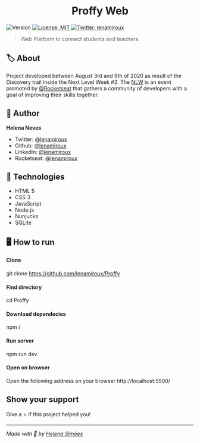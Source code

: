 <h1 align="center">Proffy Web</h1>
<p>
  <img alt="Version" src="https://img.shields.io/badge/version-1.0-blue.svg?cacheSeconds=2592000" />
  <a href="#" target="_blank">
    <img alt="License: MIT" src="https://img.shields.io/badge/License-MIT-yellow.svg" />
  </a>
  <a href="https://twitter.com/lenamiroux" target="_blank">
    <img alt="Twitter: lenamiroux" src="https://img.shields.io/twitter/follow/lenamiroux.svg?style=social" />
  </a>
</p>

> Web Platform to connect students and teachers.

## 🏷 About 
Project developed between August 3rd and 9th of 2020 as result of the Discovery trail inside the Next Level Week #2. The [NLW](https://nextlevelweek.com/) is an event promoted by [@Rocketseat](https://github.com/Rocketseat) that gathers a community of developers with a goal of improving their skills together.

## 👤 Author

**Helena Neves**

- Twitter: [@lenamiroux](https://twitter.com/lenamiroux)
- Github: [@lenamiroux](https://github.com/lenamiroux)
- LinkedIn: [@lenamiroux](https://linkedin.com/in/lenamiroux)
- Rocketseat: [@lenamiroux](https://app.rocketseat.com.br/me/)

## 🧰 Technologies
- HTML 5
- CSS 3
- JavaScript
- Node.js
- Nunjucks
- SQLite

## 🖥 How to run
#### Clone
git clone https://github.com/lenamiroux/Proffy

#### Find directory
cd Proffy

#### Download dependecies
npm i

#### Run server
npm run dev

#### Open on browser
Open the following address on your browser http://localhost:5500/

## Show your support

Give a ⭐️ if this project helped you!

---

_Made with 💜 by [Helena Simões](http://www.github.com/lenamiroux)_

